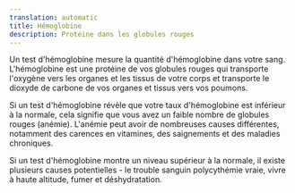 ```yaml
---
translation: automatic
title: Hémoglobine
description: Protéine dans les globules rouges
---
```


Un test d'hémoglobine mesure la quantité d'hémoglobine dans votre sang. L'hémoglobine est une protéine de vos globules rouges qui transporte l'oxygène vers les organes et les tissus de votre corps et transporte le dioxyde de carbone de vos organes et tissus vers vos poumons.

Si un test d'hémoglobine révèle que votre taux d'hémoglobine est inférieur à la normale, cela signifie que vous avez un faible nombre de globules rouges (anémie). L'anémie peut avoir de nombreuses causes différentes, notamment des carences en vitamines, des saignements et des maladies chroniques.

Si un test d'hémoglobine montre un niveau supérieur à la normale, il existe plusieurs causes potentielles - le trouble sanguin polycythémie vraie, vivre à haute altitude, fumer et déshydratation.
